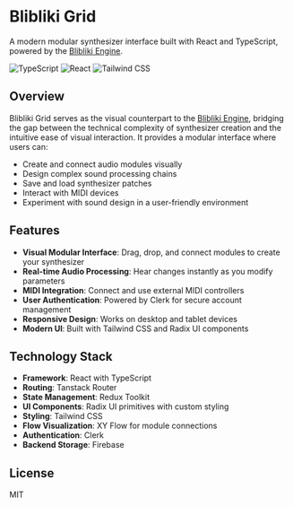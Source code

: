 # Blibliki Grid

A modern modular synthesizer interface built with React and TypeScript, powered by the [Blibliki Engine](https://github.com/mikezaby/blibliki/tree/main/packages/engine).

<p>
  <img src="https://img.shields.io/badge/typescript-%23007ACC.svg?style=for-the-badge&logo=typescript&logoColor=white" alt="TypeScript">
  <img src="https://img.shields.io/badge/react-%2320232a.svg?style=for-the-badge&logo=react&logoColor=%2361DAFB" alt="React">
  <img src="https://img.shields.io/badge/tailwindcss-%2338B2AC.svg?style=for-the-badge&logo=tailwind-css&logoColor=white" alt="Tailwind CSS">
</p>

## Overview

Blibliki Grid serves as the visual counterpart to the [Blibliki Engine](https://github.com/mikezaby/blibliki/tree/main/packages/engine), bridging the gap between the technical complexity of synthesizer creation and the intuitive ease of visual interaction. It provides a modular interface where users can:

- Create and connect audio modules visually
- Design complex sound processing chains
- Save and load synthesizer patches
- Interact with MIDI devices
- Experiment with sound design in a user-friendly environment

## Features

- **Visual Modular Interface**: Drag, drop, and connect modules to create your synthesizer
- **Real-time Audio Processing**: Hear changes instantly as you modify parameters
- **MIDI Integration**: Connect and use external MIDI controllers
- **User Authentication**: Powered by Clerk for secure account management
- **Responsive Design**: Works on desktop and tablet devices
- **Modern UI**: Built with Tailwind CSS and Radix UI components

## Technology Stack

- **Framework**: React with TypeScript
- **Routing**: Tanstack Router
- **State Management**: Redux Toolkit
- **UI Components**: Radix UI primitives with custom styling
- **Styling**: Tailwind CSS
- **Flow Visualization**: XY Flow for module connections
- **Authentication**: Clerk
- **Backend Storage**: Firebase

## License

MIT
